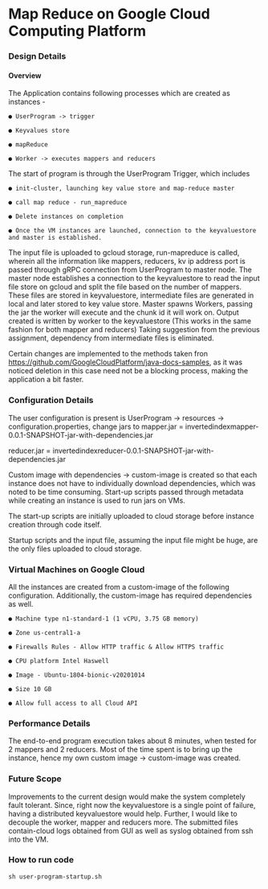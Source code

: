 # Map Reduce on Google Cloud Computing Platform 

### Design Details

#### Overview

The Application contains following processes which are created as instances -

    ● UserProgram -> trigger

    ● Keyvalues store

    ● mapReduce

    ● Worker -> executes mappers and reducers


The start of program is through the UserProgram Trigger, which includes

    ● init-cluster, launching key value store and map-reduce master

    ● call map reduce - run_mapreduce

    ● Delete instances on completion

    ● Once the VM instances are launched, connection to the keyvaluestore and master is established.

The input file is uploaded to gcloud storage, run-mapreduce is called, wherein all the information
like mappers, reducers, kv ip address port is passed through gRPC connection from
UserProgram to master node.
The master node establishes a connection to the keyvaluestore to read the input file store on
gcloud and split the file based on the number of mappers. These files are stored in
keyvaluestore, intermediate files are generated in local and later stored to key value store.
Master spawns Workers, passing the jar the worker will execute and the chunk id it will work on.
Output created is written by worker to the keyvaluestore (This works in the same fashion for
both mapper and reducers)
Taking suggestion from the previous assignment, dependency from intermediate files is
eliminated.

Certain changes are implemented to the methods taken fron
https://github.com/GoogleCloudPlatform/java-docs-samples, as it was noticed deletion in this
case need not be a blocking process, making the application a bit faster.


### Configuration Details

The user configuration is present is UserProgram -> resources -> configuration.properties,
change jars to
mapper.jar = invertedindexmapper-0.0.1-SNAPSHOT-jar-with-dependencies.jar

reducer.jar = invertedindexreducer-0.0.1-SNAPSHOT-jar-with-dependencies.jar

Custom image with dependencies -> custom-image is created so that each instance does not
have to individually download dependencies, which was noted to be time consuming.
Start-up scripts passed through metadata while creating an instance is used to run jars on VMs.

The start-up scripts are initially uploaded to cloud storage before instance creation through code
itself.

Startup scripts and the input file, assuming the input file might be huge, are the only files
uploaded to cloud storage.


### Virtual Machines on Google Cloud

All the instances are created from a custom-image of the following configuration. Additionally, the custom-image has required dependencies as well.

    ● Machine type n1-standard-1 (1 vCPU, 3.75 GB memory)

    ● Zone us-central1-a

    ● Firewalls Rules - Allow HTTP traffic & Allow HTTPS traffic

    ● CPU platform Intel Haswell

    ● Image - Ubuntu-1804-bionic-v20201014

    ● Size 10 GB

    ● Allow full access to all Cloud API

### Performance Details

The end-to-end program execution takes about 8 minutes, when tested for 2 mappers and 2
reducers. Most of the time spent is to bring up the instance, hence my own custom image -> custom-image was created.

### Future Scope

Improvements to the current design would make the system completely fault tolerant. Since,
right now the keyvaluestore is a single point of failure, having a distributed keyvaluestore would help.
Further, I would like to decouple the worker, mapper and reducers more.
The submitted files contain-cloud logs obtained from GUI as well as syslog obtained from ssh
into the VM.

### How to run code

```
sh user-program-startup.sh
```
